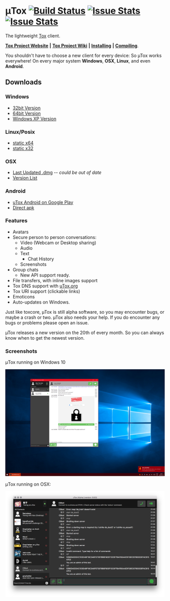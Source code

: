 # μTox [![Build Status](https://travis-ci.org/GrayHatter/uTox.svg?branch=develop)](https://travis-ci.org/GrayHatter/uTox)  [![Issue Stats](http://issuestats.com/github/grayhatter/utox/badge/pr)](http://issuestats.com/github/grayhatter/utox)  [![Issue Stats](http://issuestats.com/github/grayhatter/utox/badge/issue)](http://issuestats.com/github/grayhatter/utox)

The lightweight [Tox](https://github.com/irungentoo/toxcore) client.

[**Tox Project Website**](https://tox.chat) **|** [**Tox Project Wiki**](https://wiki.tox.chat/) **|** [**Installing**](docs/INSTALL.md) **|** [**Compiling**](docs/BUILD.md).

You shouldn't have to choose a new client for every device: So µTox works everywhere! On every major system **Windows**, **OSX**, **Linux**, and even **Android**.

## Downloads
### Windows
* [32bit Version](https://build.tox.chat/view/uTox/job/uTox_build_windows_x86_debug/lastSuccessfulBuild/artifact/utox_windows_x86_debug.zip)
* [64bit Version](https://build.tox.chat/view/uTox/job/uTox_build_windows_x86-64_release/lastSuccessfulBuild/artifact/utox_windows_x86-64.zip)
* [Windows XP Version](https://build.tox.chat/job/uTox-nightly-FOR-WIN-XP_build_windows_x86_debug/lastSuccessfulBuild/artifact/utox_nightly.zip)

### Linux/Posix
* [static x64](https://build.tox.chat/view/uTox/job/uTox_build_linux_x86-64_release/lastSuccessfulBuild/artifact/utox_linux_x86-64.tar.xz)
* [static x32](https://build.tox.chat/view/uTox/job/uTox_build_linux_x86_release/lastSuccessfulBuild/artifact/utox_linux_x86.tar.xz)

### OSX
* [Last Updated .dmg](https://github.com/GrayHatter/uTox/releases/download/v0.8.1/uTox-0.8.1.dmg) -- *could be out of date*
* [Version List](https://github.com/GrayHatter/uTox/releases)

### Android
* [uTox Android on Google Play](https://play.google.com/apps/testing/tox.client.utox)
* [Direct apk](https://build.tox.chat/view/uTox/job/uTox_build_android_armhf_release/lastSuccessfulBuild/artifact/uTox.apk)

### Features
- Avatars
- Secure person to person conversations:
  - Video (Webcam or Desktop sharing)
  - Audio
  - Text
    - Chat History
  - Screenshots
- Group chats
  - New API support ready.
- File transfers, with inline images support
- Tox DNS support with [uTox.org](http://register.utox.org/)
- Tox URI support (clickable links)
- Emoticons
- Auto-updates on Windows.

Just like toxcore, µTox is still alpha software, so you may encounter bugs, or maybe a crash or two. µTox also needs your help. If you do encounter any bugs or problems please open an issue.

µTox releases a new version on the 20th of every month. So you can always know when to get the newest version.

### Screenshots
μTox running on Windows 10

![μTox on Windows 10](images/utox-windows10.png "μTox running on Windows 10")

μTox running on OSX:

![μTox on OSX](images/utox-osx.png "μTox running on OSX")
